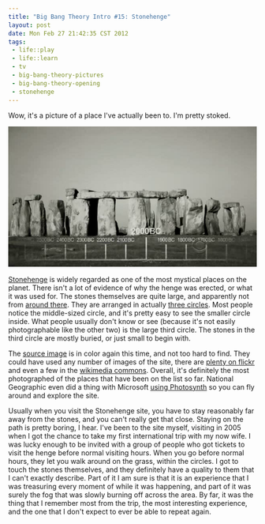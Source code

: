 ```yaml
--- 
title: "Big Bang Theory Intro #15: Stonehenge"
layout: post
date: Mon Feb 27 21:42:35 CST 2012
tags:
 - life::play
 - life::learn
 - tv
 - big-bang-theory-pictures
 - big-bang-theory-opening
 - stonehenge
---
```

Wow, it's a picture of a place I've actually been to.  I'm pretty stoked.

<a rel="photo" href="/images/tbbt/00000248.png">
<img src="/images/tbbt/00000248-postsize.png" title="The Big Bang Theory #15: Stonehenge" />
</a>

[Stonehenge][1] is widely regarded as one of the most mystical places on
the planet.  There isn't a lot of evidence of why the henge was erected,
or what it was used for.  The stones themselves are quite large, and apparently
not from [around there][2].  They are arranged in actually [three circles][3].
Most people notice the middle-sized circle, and it's pretty easy to see the
smaller circle inside.  What people usually don't know or see (because it's not
easily photographable like the other two) is the large third circle.  The stones
in the third circle are mostly buried, or just small to begin with.

[1]: http://en.wikipedia.org/wiki/Stonehenge
[2]: http://www.stonehenge.tv/stones.html
[3]: http://en.wikipedia.org/wiki/File:Stonehenge_plan.jpg

The [source image][5] is in color again this time, and not too hard to find.
They could have used any number of images of the site, there are [plenty on
flickr][6] and even a few in the [wikimedia commons][7].  Overall, it's
definitely the most photographed of the places that have been on the list so
far.  National Geographic even did a thing with Microsoft [using Photosynth][8]
so you can fly around and explore the site.

[5]: http://www.jupiterimages.com/Image/royaltyFree/76807900
[6]: http://www.flickr.com/groups/stonehenge/pool/show/
[7]: http://commons.wikimedia.org/wiki/Stonehenge
[8]: http://ngm.nationalgeographic.com/video/player?titleID=1551027589#/?titleID=stonehenge-photosynth-fly-through&catID=1

Usually when you visit the Stonehenge site, you have to stay reasonably far
away from the stones, and you can't really get that close.  Staying on the path
is pretty boring, I hear.  I've been to the site myself, visiting in 2005 when
I got the chance to take my first international trip with my now wife.   I was
lucky enough to be invited with a group of people who got tickets to visit the
henge before normal visiting hours.  When you go before normal hours, they let
you walk around on the grass, within the circles.  I got to touch the stones
themselves, and they definitely have a quality to them that I can't exactly
describe.  Part of it I am sure is that it is an experience that I was
treasuring every moment of while it was happening, and part of it was surely
the fog that was slowly burning off across the area.  By far, it was the thing
that I remember most from the trip, the most interesting experience, and the
one that I don't expect to ever be able to repeat again.

